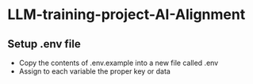 # LLM-training-project-AI-Alignment


## Setup .env file
* Copy the contents of .env.example into a new file called .env
* Assign to each variable the proper key or data
